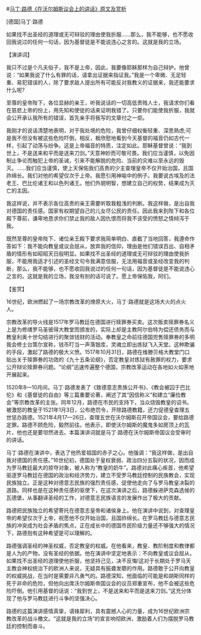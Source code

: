 #[马丁·路德《在沃尔姆斯议会上的讲话》原文及赏析](https://www.vrrw.net/wx/14669.html)

[德国]马丁·路德

如果找不出圣经的道理或无可辩驳的理由使我折服……那么，我不能够，也不愿收回我说过的任何一句话，因为基督徒是不能说违心之言的。这就是我的立场。

【演讲词】

我只不过是个凡夫俗子，我不是上帝，因此，我要像耶稣那样为自己辩护。他曾说：“如果我说了什么有罪的话，请拿出证据来指证我。”我是一个卑微、无足轻重、易犯错误的人，除了要求敌人提出所有可能反对我教义的证据来，我还能要求什么呢?

至尊的皇帝陛下，各位显赫的亲王，听我说话的一切高低贵贱人士，我请求你们看在慈悲上帝的份上，用先知和使徒的话来证明我错了。只要你们能使我折服，我就会公开承认我所有的错误，首先亲手将我写的文章付之一炬。

我刚才的说话清楚地表明，对于我处境的危险，我曾仔细权衡轻重、深思熟虑;可是我不但没有被这些危险吓倒，相反，极欣慰地看到今天基督的福音仍如古代一样，引起了动荡与纷争。这是上帝福音的特质，注定如此。耶稣基督曾说：“我到世上，不是送来和平而是送来刀剑。”天意神妙而可敬可畏。我们应当谨慎，以免因制止争论而触犯上帝的圣诫，引来不能解脱的危险、当前的灾难以至永远的毁灭。……我们应当谨慎，使上天保佑我们高贵的少主查理皇帝不仅开始治国，且国祚绵长。我们对他的希望仅次于上帝。我愿引用神喻中的例子。我要说古埃及的法老王、巴比伦诸王和以色列诸王。他们外貌明智，想建立自己的权势，结果成为灭亡的主因。

我这样说，并不表示各位高贵的亲王需要听取我粗浅的判断。我这样做，是出自我对德国的责任感。国家有权期望自己的儿女尽公民的责任。因此我来到陛下和各位殿下尊前，谦卑地恳求你们禁止我的敌人因仇恨而将我不该受的愤怒之情倾泻于我。

既然至尊的皇帝陛下、诸位亲王殿下要求我简单明白、直截了当地回答，我遵命作答如下：我不能向教皇或议会屈从，放弃我的信仰，理由是他们错误百出、自相矛盾的情形有如昭昭天日般明显。如果找不出圣经的道理或无可辩驳的理由使我折服，不能用我适才引述的圣经文句令我满意信服，无法用福音或圣经改变我的判断，那么，我不能够，也不愿收回我说过的任何一句话，因为基督徒是不能说违心之言的。这就是我的立场，我没有别的话可说了。愿上帝保佑我，阿们。



【鉴赏】

16世纪，欧洲燃起了一场宗教改革的燎原大火，马丁·路德就是这场大火的点火人。

宗教改革的导火线是1517年罗马教廷在德国进行赎罪券买卖。这次贩卖赎罪券名义上是为修缮罗马圣彼得大教堂而颁发的，实际上却是主教阿尔伯特为偿还债务而与教皇利奥十世勾结进行的聚敛钱财的活动。奉教皇之命前往德国兜售赎罪券的多明我会修士台策尔宣称，钱币叮当一声落银库，灵魂立即出炼狱飞入天堂。这种欺骗的手段，激起了路德的极大义愤。1517年10月31日，路德在维滕贝格大教堂门口贴出关于赎罪券的功效的《九十五条论纲》，否定教皇对炼狱有赦罪的权力，要求公开辩论赎罪券问题。“论纲”迅速传遍整个德国，宗教改革运动在各地如火如荼地开展起来。

1520年8—10月间，马丁·路德发表了《致德意志贵族公开书》、《教会被囚于巴比伦》和《基督徒的自由》等三篇重要论著，阐述了其“因信称义”和建立“廉俭教会”等宗教改革的主张。同年12月，路德在市民的支持下，当众烧毁教皇的诏书。被激怒的教皇于1521年1月3日，公布绝罚令，开除路德教籍，还力促德皇查理五世惩办路德。1521年4月17—26日，查理五世在沃尔姆斯召开帝国议会，要给路德定罪。路德不顾危险，毅然前往。他表示，即使沃尔姆斯的魔鬼多如房顶上的瓦片，他也还是要坦然进去。本篇演讲词就是马丁·路德在沃尔姆斯帝国议会受审时的讲话。

马丁·路德在演讲中，表达了他热爱祖国的赤子之心。他强调：“我这样做，是出自我对德国的责任感。”16世纪初，德国处于皇权衰弱、政治四分五裂的状况，因而成为罗马教廷最大的掠夺对象，被人称为“教皇的奶牛”。路德对此痛心疾首，他希望驱逐罗马教廷在德国的政治和经济势力，建立不受罗马教廷控制的民族教会，实现民族独立。正是这种对德意志民族的强烈责任感，促使他走向了与罗马教皇决裂的道路。同样也是在这种责任感的驱使下，在这次演讲之后，路德躲进萨克森选侯的瓦德堡，从事翻译圣经的工作，对德意志民族语言的发展作出了极大的贡献。

路德把民族独立的希望寄托在德意志皇帝和诸侯身上。他在演讲中说到，对查理皇帝的希望仅次于上帝，祝愿他不仅开始治国，且国祚绵长。在罗马教廷与德意志民族的冲突成为社会矛盾的焦点，正在成长中的德国市民阶级力量还不够强大的情况下，路德抱有这种希望是可以理解的。

路德强调圣经的神圣权威，否定教皇的权威。在他看来，教皇、教阶制度和教律都是人为的产物，没有圣经的依据。他在演讲中坚定地表示：不向教皇或议会屈从，如果找不出圣经的道理使他折服，他坚持己见，决不反悔!这对于长期处于罗马天主教会神权统治下的欧洲人来说，无疑具有振聋发聩的作用。路德敢于公开向教皇的权威挑战，在当时是需要非凡勇气的。路德深知，他面临的可能是和胡斯同样的死于非命的危险，但他向出席沃尔姆斯帝国议会的议员郑重宣布，他不会被这些危险吓倒。他引用基督的话说：“我到世上，不是送来和平而是送来刀剑。”这充分体现了他与罗马教廷进行斗争的坚强决心。

路德的这篇演讲感情真挚，语锋犀利，具有震撼人心的力量，成为16世纪欧洲宗教改革的战斗檄文。“这就是我的立场”的宣言响彻欧洲，激励着人们为摆脱罗马教廷的控制而奋斗。

